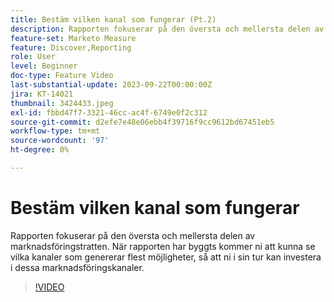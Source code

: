 ```yaml
---
title: Bestäm vilken kanal som fungerar (Pt.2)
description: Rapporten fokuserar på den översta och mellersta delen av marknadsföringstratten. När rapporten har byggts kommer ni att kunna se vilka kanaler som genererar flest möjligheter, så att ni i sin tur kan investera i dessa marknadsföringskanaler.
feature-set: Marketo Measure
feature: Discover,Reporting
role: User
level: Beginner
doc-type: Feature Video
last-substantial-update: 2023-09-22T00:00:00Z
jira: KT-14021
thumbnail: 3424433.jpeg
exl-id: fbbd47f7-3321-46cc-ac4f-6749e0f2c312
source-git-commit: d2efe7e48e06ebb4f39716f9cc9612bd67451eb5
workflow-type: tm+mt
source-wordcount: '97'
ht-degree: 0%

---
```


# Bestäm vilken kanal som fungerar

Rapporten fokuserar på den översta och mellersta delen av marknadsföringstratten. När rapporten har byggts kommer ni att kunna se vilka kanaler som genererar flest möjligheter, så att ni i sin tur kan investera i dessa marknadsföringskanaler.

>[!VIDEO](https://video.tv.adobe.com/v/3424433/?learn=on)
